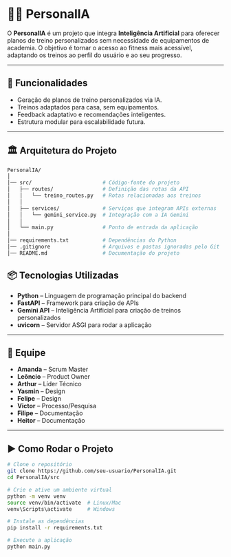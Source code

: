 # 🏋️‍♂️ PersonalIA  

O **PersonalIA** é um projeto que integra **Inteligência Artificial** para oferecer planos de treino personalizados sem necessidade de equipamentos de academia. O objetivo é tornar o acesso ao fitness mais acessível, adaptando os treinos ao perfil do usuário e ao seu progresso.  

---

## 🚀 Funcionalidades  
- Geração de planos de treino personalizados via IA.  
- Treinos adaptados para casa, sem equipamentos.  
- Feedback adaptativo e recomendações inteligentes.  
- Estrutura modular para escalabilidade futura.  

---

## 🏛️ Arquitetura do Projeto

```bash
PersonalIA/
│
│── src/                       # Código-fonte do projeto
│   ├── routes/                # Definição das rotas da API
│   │   └── treino_routes.py   # Rotas relacionadas aos treinos
│   │
│   ├── services/              # Serviços que integram APIs externas
│   │   └── gemini_service.py  # Integração com a IA Gemini
│   │
│   └── main.py                # Ponto de entrada da aplicação
│
│── requirements.txt           # Dependências do Python
│── .gitignore                 # Arquivos e pastas ignoradas pelo Git
│── README.md                  # Documentação do projeto
```

## 📦 Tecnologias Utilizadas  
- **Python** – Linguagem de programação principal do backend  
- **FastAPI** – Framework para criação de APIs  
- **Gemini API** – Inteligência Artificial para criação de treinos personalizados  
- **uvicorn** – Servidor ASGI para rodar a aplicação  

---

## 👥 Equipe  

- **Amanda** – Scrum Master  
- **Leôncio** – Product Owner  
- **Arthur** – Líder Técnico  
- **Yasmin** – Design  
- **Felipe** – Design  
- **Victor** – Processo/Pesquisa  
- **Filipe** – Documentação  
- **Heitor** – Documentação  

---

## ▶️ Como Rodar o Projeto  

```bash
# Clone o repositório
git clone https://github.com/seu-usuario/PersonalIA.git
cd PersonalIA/src

# Crie e ative um ambiente virtual
python -m venv venv
source venv/bin/activate  # Linux/Mac
venv\Scripts\activate     # Windows

# Instale as dependências
pip install -r requirements.txt

# Execute a aplicação
python main.py
